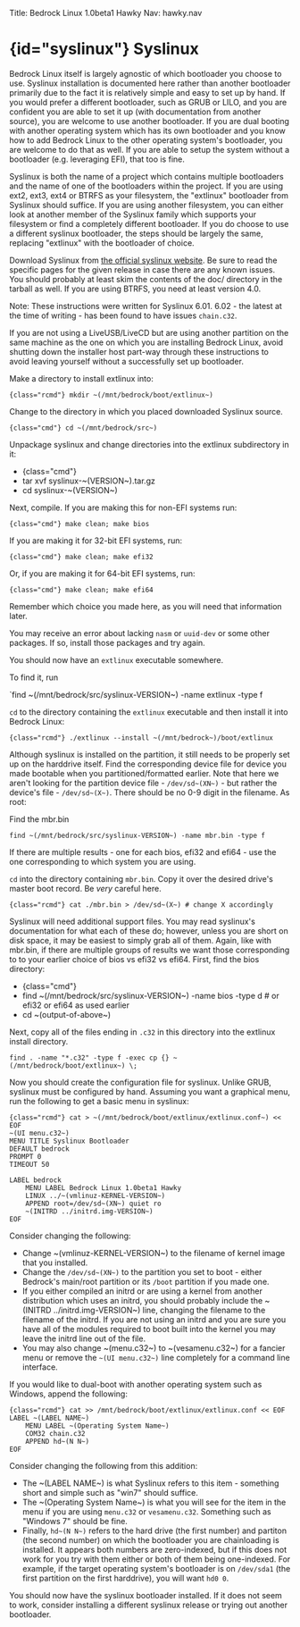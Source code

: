 Title: Bedrock Linux 1.0beta1 Hawky
Nav: hawky.nav

# {id="syslinux"} Syslinux

Bedrock Linux itself is largely agnostic of which bootloader you choose to use.
Syslinux installation is documented here rather than another bootloader
primarily due to the fact it is relatively simple and easy to set up by hand.
If you would prefer a different bootloader, such as GRUB or LILO, and you are
confident you are able to set it up (with documentation from another source),
you are welcome to use another bootloader.  If you are dual booting with
another operating system which has its own bootloader and you know how to add
Bedrock Linux to the other operating system's bootloader, you are welcome to do
that as well.  If you are able to setup the system without a bootloader (e.g.
leveraging EFI), that too is fine.

Syslinux is both the name of a project which contains multiple bootloaders and
the name of one of the bootloaders within the project.  If you are using ext2,
ext3, ext4 or BTRFS as your filesystem, the "extlinux" bootloader from Syslinux
should suffice.  If you are using another filesystem, you can either look at another
member of the Syslinux family which supports your filesystem or find a completely
different bootloader. If you do choose to use a different syslinux bootloader,
the steps should be largely the same, replacing "extlinux" with the bootloader
of choice.

Download Syslinux from [the official syslinux
website](http://www.syslinux.org/).  Be sure to read the specific pages for the
given release in case there are any known issues.  You should probably at least
skim the contents of the doc/ directory in the tarball as well.  If you are
using BTRFS, you need at least version 4.0.

Note: These instructions were written for Syslinux 6.01.  6.02 - the latest at
the time of writing - has been found to have issues `chain.c32`.

If you are not using a LiveUSB/LiveCD but are using another partition on the
same machine as the one on which you are installing Bedrock Linux, avoid
shutting down the installer host part-way through these instructions to avoid
leaving yourself without a successfully set up bootloader.

Make a directory to install extlinux into:

	{class="rcmd"} mkdir ~(/mnt/bedrock/boot/extlinux~)

Change to the directory in which you placed downloaded Syslinux source.

	{class="cmd"} cd ~(/mnt/bedrock/src~)

Unpackage syslinux and change directories into the extlinux subdirectory in it:

- {class="cmd"}
- tar xvf syslinux-~(VERSION~).tar.gz
- cd syslinux-~(VERSION~)

Next, compile.  If you are making this for non-EFI systems run:

	{class="cmd"} make clean; make bios

If you are making it for 32-bit EFI systems, run:

	{class="cmd"} make clean; make efi32

Or, if you are making it for 64-bit EFI systems, run:

	{class="cmd"} make clean; make efi64

Remember which choice you made here, as you will need that information later.

You may receive an error about lacking `nasm` or `uuid-dev` or some other
packages.  If so, install those packages and try again.

You should now have an `extlinux` executable somewhere.

To find it, run

`find ~(/mnt/bedrock/src/syslinux-VERSION~) -name extlinux -type f

`cd` to the directory containing the `extlinux` executable and then install it
into Bedrock Linux:

`{class="rcmd"} ./extlinux --install ~(/mnt/bedrock~)/boot/extlinux`

Although syslinux is installed on the partition, it still needs to be properly
set up on the harddrive itself. Find the corresponding device file for device
you made bootable when you partitioned/formatted earlier. Note that here we
aren't looking for the partition device file - `/dev/sd~(XN~)` - but rather the
device's file - `/dev/sd~(X~)`. There should be no 0-9 digit in the filename. As
root:

Find the mbr.bin

`find ~(/mnt/bedrock/src/syslinux-VERSION~) -name mbr.bin -type f`

If there are multiple results - one for each bios, efi32 and efi64 - use the
one corresponding to which system you are using.

`cd` into the directory containing `mbr.bin`.  Copy it over the desired drive's
master boot record.  Be *very* careful here.

`{class="rcmd"} cat ./mbr.bin > /dev/sd~(X~) # change X accordingly`

Syslinux will need additional support files.  You may read syslinux's
documentation for what each of these do; however, unless you are short on disk
space, it may be easiest to simply grab all of them.  Again, like with mbr.bin,
if there are multiple groups of results we want those corresponding to to your
earlier choice of bios vs efi32 vs efi64.  First, find the bios directory:

- {class="cmd"}
- find ~(/mnt/bedrock/src/syslinux-VERSION~) -name bios -type d # or efi32 or efi64 as used earlier
- cd ~(output-of-above~)

Next, copy all of the files ending in `.c32` in this directory into the
extlinux install directory.

`find . -name "*.c32" -type f -exec cp {} ~(/mnt/bedrock/boot/extlinux~) \;`

Now you should create the configuration file for syslinux. Unlike GRUB,
syslinux must be configured by hand. Assuming you want a graphical menu, run
the following to get a basic menu in syslinux:

	{class="rcmd"} cat > ~(/mnt/bedrock/boot/extlinux/extlinux.conf~) << EOF
	~(UI menu.c32~)
	MENU TITLE Syslinux Bootloader
	DEFAULT bedrock
	PROMPT 0
	TIMEOUT 50

	LABEL bedrock
		MENU LABEL Bedrock Linux 1.0beta1 Hawky
		LINUX ../~(vmlinuz-KERNEL-VERSION~)
		APPEND root=/dev/sd~(XN~) quiet ro
		~(INITRD ../initrd.img-VERSION~)
	EOF

Consider changing the following:

- Change ~(vmlinuz-KERNEL-VERSION~) to the filename of kernel image that you
  installed.
- Change the `/dev/sd~(XN~)` to the partition you set to boot - either
  Bedrock's main/root partition or its `/boot` partition if you made one.
- If you either compiled an initrd or are using a kernel from another
  distribution which uses an initrd, you should probably include the ~(INITRD
  ../initrd.img-VERSION~) line, changing the filename to the filename of the
  initrd.  If you are not using an initrd and you are sure you have all of the
  modules required to boot built into the kernel you may leave the initrd line
  out of the file.
- You may also change ~(menu.c32~) to ~(vesamenu.c32~) for a fancier menu or
  remove the `~(UI menu.c32~)` line completely for a command line interface.

If you would like to dual-boot with another operating system such as Windows,
append the following:

	{class="rcmd"} cat >> /mnt/bedrock/boot/extlinux/extlinux.conf << EOF
	LABEL ~(LABEL NAME~)
		MENU LABEL ~(Operating System Name~)
		COM32 chain.c32
		APPEND hd~(N N~)
	EOF

Consider changing the following from this addition:

- The ~(LABEL NAME~) is what Syslinux refers to this item - something short and
  simple such as "win7" should suffice.
- The ~(Operating System Name~) is what you will see for the item in the menu
  if you are using `menu.c32` or `vesamenu.c32`.  Something such as "Windows 7"
  should be fine.
- Finally, `hd~(N N~)` refers to the hard drive (the first number) and partiton
  (the second number) on which the bootloader you are chainloading is
  installed.  It appears both numbers are zero-indexed, but if this does not
  work for you try with them either or both of them being one-indexed.  For
  example, if the target operating system's bootloader is on `/dev/sda1` (the
  first partition on the first harddrive), you will want `hd0 0`.

You should now have the syslinux bootloader installed.  If it does not seem to
work, consider installing a different syslinux release or trying out another
bootloader.
